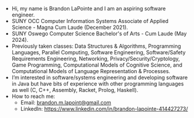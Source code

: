 - Hi, my name is Brandon LaPointe and I am an aspiring software engineer.
- SUNY OCC Computer Information Systems Associate of Applied Science - Magna Cum Laude (December 2021).
- SUNY Oswego Computer Science Bachelor's of Arts - Cum Laude (May 2024).
- Previously taken classes: Data Structures & Algorithms, Programming Languages, Parallel Computing, Software Engineering, Software/Safety Requirements Engineering, Networking, Privacy/Security/Cryptology, Game Programming, Computational Models of Cognitive Science, and Computational Models of Language Representation & Processes.
- I’m interested in software/systems engineering and developing software in Java but have bits of experience with other programming languages as well (C, C++, Assembly, Racket, Prolog, Haskell).
- How to reach me:
  - Email: brandon.m.lapoint@gmail.com
  - LinkedIn: https://www.linkedin.com/in/brandon-lapointe-414427273/
